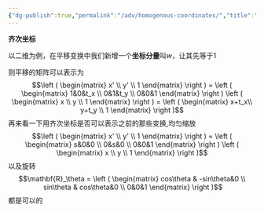 ```yaml
---
{"dg-publish":true,"permalink":"/adv/homogenous-coordinates/","title":"Homogenous coordinates","noteIcon":"","created":"","updated":""}
---
```



**齐次坐标**

以二维为例，在平移变换中我们新增一个**坐标分量**叫$w$，让其先等于$1$

则平移的矩阵可以表示为
$$\left ( \begin{matrix} x' \\ y' \\ 1 \end{matrix} \right ) = \left ( \begin{matrix} 1&0&t_x \\ 0&1&t_y \\ 0&0&1 \end{matrix} \right ) \left ( \begin{matrix} x \\ y \\ 1 \end{matrix} \right ) = \left ( \begin{matrix} x+t_x\\ y+t_y \\ 1 \end{matrix} \right )$$
再来看一下用齐次坐标是否可以表示之前的那些变换,均匀缩放
$$\left ( \begin{matrix} x' \\ y' \\ 1 \end{matrix} \right ) = \left ( \begin{matrix} s&0&0 \\ 0&s&0 \\ 0&0&1 \end{matrix} \right ) \left ( \begin{matrix} x \\ y \\ 1 \end{matrix} \right )$$
以及旋转
$$\mathbf{R}_\theta = \left ( \begin{matrix} cos\theta & -sin\theta&0 \\  sin\theta & cos\theta&0 \\ 0&0&1 \end{matrix} \right )$$
都是可以的

[^1]: 可以认为齐次坐标是对一个点的缩放. 用数学表示就是增加一个维度. 该维度表示缩放值. 当该值为0的时候会把所有点汇集到一个相同的点上, 即0点
